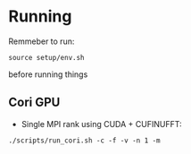 # Running

Remmeber to run:
```
source setup/env.sh
```
before running things


## Cori GPU

* Single MPI rank using CUDA + CUFINUFFT:
```
./scripts/run_cori.sh -c -f -v -n 1 -m
```
